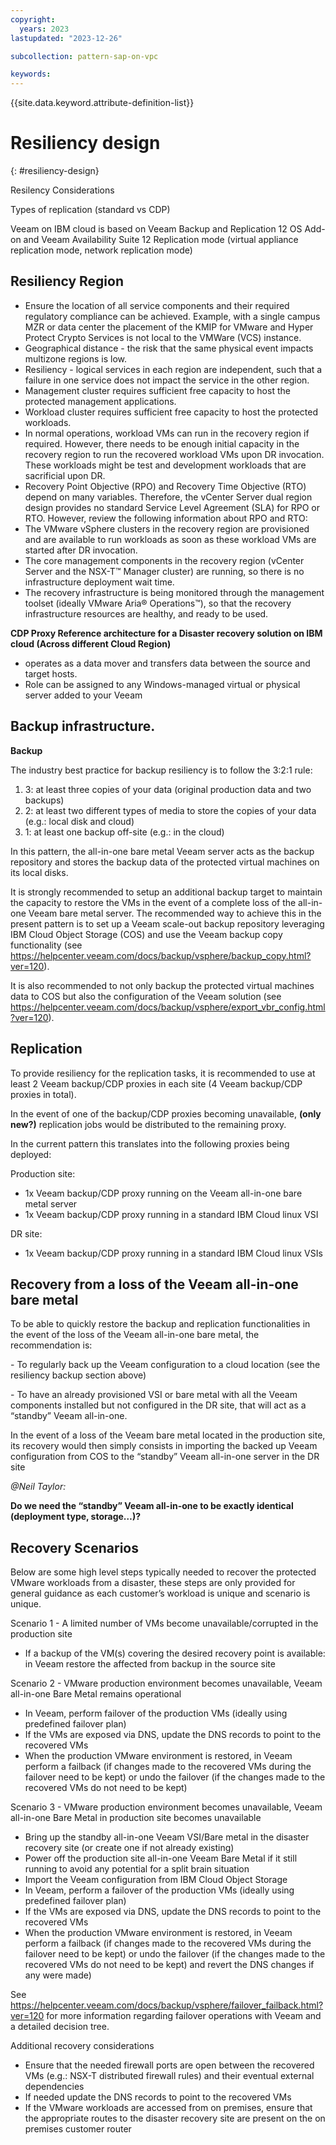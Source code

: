 ```yaml
---
copyright:
  years: 2023
lastupdated: "2023-12-26"

subcollection: pattern-sap-on-vpc

keywords:
---
```


{{site.data.keyword.attribute-definition-list}}

# Resiliency design

{: \#resiliency-design}

Resilency Considerations

Types of replication (standard vs CDP)

Veeam on IBM cloud is based on Veeam Backup and Replication 12 OS Add-on and Veeam Availability Suite 12 Replication mode (virtual appliance replication mode, network replication mode)

## Resiliency Region

-   Ensure the location of all service components and their required regulatory compliance can be achieved. Example, with a single campus MZR or data center the placement of the KMIP for VMware and Hyper Protect Crypto Services is not local to the VMWare (VCS) instance.
-   Geographical distance - the risk that the same physical event impacts multizone regions is low.
-   Resiliency - logical services in each region are independent, such that a failure in one service does not impact the service in the other region.
-   Management cluster requires sufficient free capacity to host the protected management applications.
-   Workload cluster requires sufficient free capacity to host the protected workloads.
-   In normal operations, workload VMs can run in the recovery region if required. However, there needs to be enough initial capacity in the recovery region to run the recovered workload VMs upon DR invocation. These workloads might be test and development workloads that are sacrificial upon DR.
-   Recovery Point Objective (RPO) and Recovery Time Objective (RTO) depend on many variables. Therefore, the vCenter Server dual region design provides no standard Service Level Agreement (SLA) for RPO or RTO. However, review the following information about RPO and RTO:
-   The VMware vSphere clusters in the recovery region are provisioned and are available to run workloads as soon as these workload VMs are started after DR invocation.
-   The core management components in the recovery region (vCenter Server and the NSX-T™ Manager cluster) are running, so there is no infrastructure deployment wait time.
-   The recovery infrastructure is being monitored through the management toolset (ideally VMware Aria® Operations™), so that the recovery infrastructure resources are healthy, and ready to be used.

**CDP Proxy Reference architecture for a Disaster recovery solution on IBM cloud (Across different Cloud Region)**

-   operates as a data mover and transfers data between the source and target hosts.
-   Role can be assigned to any Windows-managed virtual or physical server added to your Veeam

## Backup infrastructure.

**Backup**

The industry best practice for backup resiliency is to follow the 3:2:1 rule:

1.  3: at least three copies of your data (original production data and two backups)
2.  2: at least two different types of media to store the copies of your data (e.g.: local disk and cloud)
3.  1: at least one backup off-site (e.g.: in the cloud)

In this pattern, the all-in-one bare metal Veeam server acts as the backup repository and stores the backup data of the protected virtual machines on its local disks.

It is strongly recommended to setup an additional backup target to maintain the capacity to restore the VMs in the event of a complete loss of the all-in-one Veeam bare metal server. The recommended way to achieve this in the present pattern is to set up a Veeam scale-out backup repository leveraging IBM Cloud Object Storage (COS) and use the Veeam backup copy functionality (see https://helpcenter.veeam.com/docs/backup/vsphere/backup_copy.html?ver=120).

It is also recommended to not only backup the protected virtual machines data to COS but also the configuration of the Veeam solution (see https://helpcenter.veeam.com/docs/backup/vsphere/export_vbr_config.html?ver=120).

## Replication

To provide resiliency for the replication tasks, it is recommended to use at least 2 Veeam backup/CDP proxies in each site (4 Veeam backup/CDP proxies in total).

In the event of one of the backup/CDP proxies becoming unavailable, **(only new?)** replication jobs would be distributed to the remaining proxy.

In the current pattern this translates into the following proxies being deployed:

Production site:

-   1x Veeam backup/CDP proxy running on the Veeam all-in-one bare metal server
-   1x Veeam backup/CDP proxy running in a standard IBM Cloud linux VSI

DR site:

-   1x Veeam backup/CDP proxy running in a standard IBM Cloud linux VSIs

## Recovery from a loss of the Veeam all-in-one bare metal

To be able to quickly restore the backup and replication functionalities in the event of the loss of the Veeam all-in-one bare metal, the recommendation is:

\- To regularly back up the Veeam configuration to a cloud location (see the resiliency backup section above)

\- To have an already provisioned VSI or bare metal with all the Veeam components installed but not configured in the DR site, that will act as a “standby” Veeam all-in-one.

In the event of a loss of the Veeam bare metal located in the production site, its recovery would then simply consists in importing the backed up Veeam configuration from COS to the “standby” Veeam all-in-one server in the DR site

*@Neil Taylor:*

**Do we need the “standby” Veeam all-in-one to be exactly identical (deployment type, storage…)?**

## Recovery Scenarios

Below are some high level steps typically needed to recover the protected VMware workloads from a disaster, these steps are only provided for general guidance as each customer’s workload is unique and scenario is unique.

Scenario 1 - A limited number of VMs become unavailable/corrupted in the production site

-   If a backup of the VM(s) covering the desired recovery point is available: in Veeam restore the affected from backup in the source site

Scenario 2 - VMware production environment becomes unavailable, Veeam all-in-one Bare Metal remains operational

-   In Veeam, perform failover of the production VMs (ideally using predefined failover plan)
-   If the VMs are exposed via DNS, update the DNS records to point to the recovered VMs
-   When the production VMware environment is restored, in Veeam perform a failback (if changes made to the recovered VMs during the failover need to be kept) or undo the failover (if the changes made to the recovered VMs do not need to be kept)

Scenario 3 - VMware production environment becomes unavailable, Veeam all-in-one Bare Metal in production site becomes unavailable

-   Bring up the standby all-in-one Veeam VSI/Bare metal in the disaster recovery site (or create one if not already existing)
-   Power off the production site all-in-one Veeam Bare Metal if it still running to avoid any potential for a split brain situation
-   Import the Veeam configuration from IBM Cloud Object Storage
-   In Veeam, perform a failover of the production VMs (ideally using predefined failover plan)
-   If the VMs are exposed via DNS, update the DNS records to point to the recovered VMs
-   When the production VMware environment is restored, in Veeam perform a failback (if changes made to the recovered VMs during the failover need to be kept) or undo the failover (if the changes made to the recovered VMs do not need to be kept) and revert the DNS changes if any were made)

See <https://helpcenter.veeam.com/docs/backup/vsphere/failover_failback.html?ver=120> for more information regarding failover operations with Veeam and a detailed decision tree.

Additional recovery considerations

-   Ensure that the needed firewall ports are open between the recovered VMs (e.g.: NSX-T distributed firewall rules) and their eventual external dependencies
-   If needed update the DNS records to point to the recovered VMs
-   If the VMware workloads are accessed from on premises, ensure that the appropriate routes to the disaster recovery site are present on the on premises customer router
